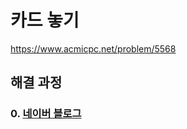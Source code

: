 # 카드 놓기
https://www.acmicpc.net/problem/5568
## 해결 과정
### 0. [네이버 블로그](https://blog.naver.com/alsrua7222/222654100894)
